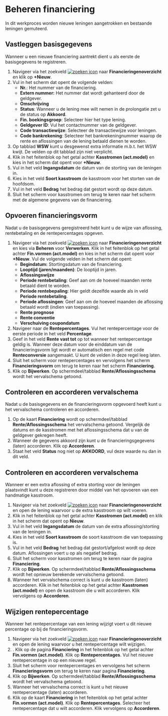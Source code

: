 # Beheren financiering

In dit werkproces worden nieuwe leningen aangetrokken en bestaande leningen gemuteerd.

## [](https://github.com/NielsBlikman/Test/blob/master/Financi%C3%ABn/Treasury/Beheren-financiering/index.md#vastleggen-basisgegevens)Vastleggen basisgegevens

Wanneer u een nieuwe financiering aantrekt dient u als eerste de basisgegevens te registreren.

1.  Navigeer via het zoekveld  [![zoeken icon](https://github.com/NielsBlikman/Test/raw/master/assets/images/zoeken.png "zoeken icon")](https://github.com/NielsBlikman/Test/blob/master/assets/images/zoeken.png)  naar  **Financieringenoverzicht**  en klik op  **+Nieuw**.
2.  Vul in het scherm dat opent de volgende velden:
    -   **Nr.**: Het nummer van de financiering.
    -   **Extern nummer:**  Het nummer dat wordt gehanteerd door de geldgever.
    -   **Omschrijving**
    -   **Status**: Wanneer u de lening mee wilt nemen in de prolongatie zet u de status op  **Akkoord**.
    -   **Fin. boekingsgroep**: Selecteer hier het type lening.
    -   **Geldgever ID**: Vul het contactnummer van de geldgever.
    -   **Code transactiewijze**: Selecteer de transactiewijze voor leningen.
    -   **Code bankrekening**: Selecteer het bankrekeningnummer waarop de rente en aflossingen van de lening betaald dienen te worden.
3.  Op tabblad  **WSW**  kunt u desgewenst extra informatie m.b.t. het WSW kwijt. De velden op dit tabblad zijn niet verplicht.
4.  Klik in het feitenblok op het getal achter  **Kasstromen (act.model)**  en kies in het scherm dat opent voor  **+Nieuw**.
5.  Vul in het veld  **Ingangsdatum**  de datum van de storting van de leningen in.
6.  Kies in het veld  **Soort kasstroom**  de kasstroom voor het storten van de hoofdsom.
7.  Vul in het veld  **Bedrag**  het bedrag dat gestort wordt op deze datum.
8.  Sluit het scherm voor kasstromen om terug te keren naar het scherm met de algemene gegevens van de financiering.

## [](https://github.com/NielsBlikman/Test/blob/master/Financi%C3%ABn/Treasury/Beheren-financiering/index.md#opvoeren-financieringsvorm)Opvoeren financieringsvorm

Nadat u de basisgegevens geregistreerd hebt kunt u de wijze van aflossing, rentebetaling en de rentepercentages opgeven.

1.  Navigeer via het zoekveld  [![zoeken icon](https://github.com/NielsBlikman/Test/raw/master/assets/images/zoeken.png "zoeken icon")](https://github.com/NielsBlikman/Test/blob/master/assets/images/zoeken.png)  naar  **Financieringenoverzicht**  en kies via  **Beheren**  voor  **Verwerken**. Klik in het feitenblok op het getal achter  **Fin.vormen (act.model)**  en kies in het scherm dat opent voor  **+Nieuw**. Vul de volgende velden in het scherm dat opent:
    -   **Begindatum:**  Stortingsdatum van de financiering.
    -   **Looptijd (jaren/maanden)**: De looptijd in jaren.
    -   **Aflossingswijze**
    -   **Periode rentebetaling**: Geef aan om de hoeveel maanden rente betaald dient te worden.
    -   **Periode rentebepaling**: Hier geldt dezelfde waarde als in veld  **Periode rentebetaling**.
    -   **Periode aflossingen**: Geef aan om de hoeveel maanden de aflossing betaald wordt (indien van toepassing).
    -   **Rente prognose**
    -   **Rente conventie**
    -   **Verschuiving coupondatum**
2.  Navigeer naar de  **Rentepercentages**. Vul het rentepercentage voor de eerste periode in het veld  **Percentage**.
3.  Geef in het veld  **Rente vast tot**  op tot wanneer het rentepercentage geldig is. Wanneer deze datum voor de einddatum van de financieringsvorm ligt wordt er automatisch een regel met code  **Renteconversie**  aangemaakt. U kunt de velden in deze regel leeg laten.
4.  Sluit het scherm voor rentepercentages en vervolgens het scherm  **Financieringsvorm**  om terug te keren naar het scherm  **Financiering**.
5.  Klik op  **Bijwerken**. Op schermdeel/tabblad  **Rente/Aflossingsschema**  wordt het vervalschema getoond.

## [](https://github.com/NielsBlikman/Test/blob/master/Financi%C3%ABn/Treasury/Beheren-financiering/index.md#controleren-en-accorderen-vervalschema)Controleren en accorderen vervalschema

Nadat u de basisgegevens en de financieringsvorm opgevoerd heeft kunt u het vervalschema controleren en accorderen.

1.  Op de kaart  **Financiering**  wordt op schermdeel/tabblad  **Rente/Aflossingsschema**  het vervalschema getoond. Vergelijk de datums en de kasstromen met het aflossingsschema dat u van de geldgever gekregen heeft.
2.  Wanneer de gegevens akkoord zijn kunt u de financieringsgegevens (laten) accorderen. Klik op  **Accorderen**.
3.  Staat het veld  **Status**  nog niet op  **AKKOORD**, vul deze waarde nu dan in dit veld.

## [](https://github.com/NielsBlikman/Test/blob/master/Financi%C3%ABn/Treasury/Beheren-financiering/index.md#controleren-en-accorderen-vervalschema-1)Controleren en accorderen vervalschema

Wanneer er een extra aflossing of extra storting voor de leningen plaatsvindt kunt u deze registreren door middel van het opvoeren van een handmatige kasstroom.

1.  Navigeer via het zoekveld  [![zoeken icon](https://github.com/NielsBlikman/Test/raw/master/assets/images/zoeken.png "zoeken icon")](https://github.com/NielsBlikman/Test/blob/master/assets/images/zoeken.png)  naar  **Financieringenoverzicht**  en open de lening waarvoor u de extra kasstroom op wilt voeren.
2.  Klik in het feitenblok op het getal achter  **Kasstromen (act.model)**  en klik in het scherm dat opent op  **Nieuw**.
3.  Vul in het veld  **Ingangsdatum**  de datum van de extra aflossing/storting van de leningen in.
4.  Kies in het veld  **Soort kasstroom**  de soort kasstroom die van toepassing is.
5.  Vul in het veld  **Bedrag**  het bedrag dat gestort/afgelost wordt op deze datum. Aflossingen voert u op als negatief bedrag.
6.  Sluit het scherm voor kasstromen om terug te keren naar de pagina  **Financiering**.
7.  Klik op  **Bijwerken**. Op schermdeel/tabblad  **Rente/Aflossingsschema**  wordt het opnieuw berekende vervalschema getoond.
8.  Wanneer het vervalschema correct is kunt u de kasstroom (laten) accorderen. Klik in het feitenblok op het getal achter  **Kasstromen (act.model)**  en open de kasstroom die u wilt accorderen. Klik vervolgens op  **Accorderen**.

## [](https://github.com/NielsBlikman/Test/blob/master/Financi%C3%ABn/Treasury/Beheren-financiering/index.md#wijzigen-rentepercentage)Wijzigen rentepercentage

Wanneer het rentepercentage van een lening wijzigt voert u dit nieuwe percentage op bij de financieringsvorm.

1.  Navigeer via het zoekveld  [![zoeken icon](https://github.com/NielsBlikman/Test/raw/master/assets/images/zoeken.png "zoeken icon")](https://github.com/NielsBlikman/Test/blob/master/assets/images/zoeken.png)  naar  **Financieringenoverzicht**  en open de lening waarvoor u het rentepercentage wilt wijzigen.
2.  . Klik op de pagina  **Financiering**  in het feitenblok op het getal achter  **Fin.vormen (act.model)**. Klik op  **Rentepercentages**. Vul het nieuwe rentepercentage in op een nieuwe regel.
3.  Sluit het scherm voor rentepercentages en vervolgens het scherm  **Financieringsvorm**  om terug te keren naar pagina  **Financiering**.
4.  Klik op  **Bijwerken**. Op schermdeel/tabblad  **Rente/Aflossingsschema**  wordt het vervalschema getoond.
5.  Wanneer het vervalschema correct is kunt u het nieuwe rentepercentage (laten) accorderen.
6.  Klik op de kaart  **Financiering**  in het feitenblok op het getal achter  **Fin.vormen (act.model)**. Klik op  **Rentepercentages**. Selecteer het rentepercentage dat u wilt accorderen. Klik vervolgens op  **Accorderen**.


<!--stackedit_data:
eyJoaXN0b3J5IjpbNDI2NzkwODI5XX0=
-->
